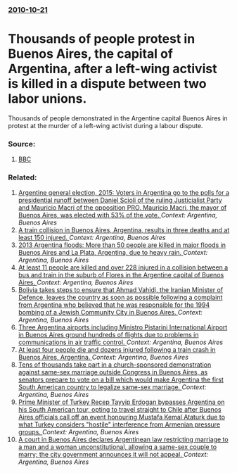 ### [2010-10-21](/news/2010/10/21/index.md)

# Thousands of people protest in Buenos Aires, the capital of Argentina, after a left-wing activist is killed in a dispute between two labor unions. 

Thousands of people demonstrated in the Argentine capital Buenos Aires in protest at the murder of a left-wing activist during a labour dispute.


### Source:

1. [BBC](http://www.bbc.co.uk/news/world-latin-america-11603292)

### Related:

1. [Argentine general election, 2015: Voters in Argentina go to the polls for a presidential runoff between Daniel Scioli of the ruling Justicialist Party and Mauricio Macri of the opposition PRO. Mauricio Macri, the mayor of Buenos Aires, was elected with 53% of the vote. ](/news/2015/11/22/argentine-general-election-2015-voters-in-argentina-go-to-the-polls-for-a-presidential-runoff-between-daniel-scioli-of-the-ruling-justicia.md) _Context: Argentina, Buenos Aires_
2. [A train collision in Buenos Aires, Argentina, results in three deaths and at least 150 injured. ](/news/2013/06/13/a-train-collision-in-buenos-aires-argentina-results-in-three-deaths-and-at-least-150-injured.md) _Context: Argentina, Buenos Aires_
3. [2013 Argentina floods: More than 50 people are killed in major floods in Buenos Aires and La Plata, Argentina, due to heavy rain. ](/news/2013/04/3/2013-argentina-floods-more-than-50-people-are-killed-in-major-floods-in-buenos-aires-and-la-plata-argentina-due-to-heavy-rain.md) _Context: Argentina, Buenos Aires_
4. [At least 11 people are killed and over 228 injured in a collision between a bus and train in the suburb of Flores in the Argentine capital of Buenos Aires. ](/news/2011/09/13/at-least-11-people-are-killed-and-over-228-injured-in-a-collision-between-a-bus-and-train-in-the-suburb-of-flores-in-the-argentine-capital-o.md) _Context: Argentina, Buenos Aires_
5. [Bolivia takes steps to ensure that Ahmad Vahidi, the Iranian Minister of Defence, leaves the country as soon as possible following a complaint from Argentina who believed that he was responsible for the 1994 bombing of a Jewish Community City in Buenos Aires. ](/news/2011/05/31/bolivia-takes-steps-to-ensure-that-ahmad-vahidi-the-iranian-minister-of-defence-leaves-the-country-as-soon-as-possible-following-a-complai.md) _Context: Argentina, Buenos Aires_
6. [Three Argentina airports including Ministro Pistarini International Airport in Buenos Aires ground hundreds of flights due to problems in communications in air traffic control. ](/news/2011/03/21/three-argentina-airports-including-ministro-pistarini-international-airport-in-buenos-aires-ground-hundreds-of-flights-due-to-problems-in-co.md) _Context: Argentina, Buenos Aires_
7. [At least four people die and dozens injured following a train crash in Buenos Aires, Argentina. ](/news/2011/02/16/at-least-four-people-die-and-dozens-injured-following-a-train-crash-in-buenos-aires-argentina.md) _Context: Argentina, Buenos Aires_
8. [Tens of thousands take part in a church-sponsored demonstration against same-sex marriage outside Congress in Buenos Aires, as senators prepare to vote on a bill which would make Argentina the first South American country to legalize same-sex marriage. ](/news/2010/07/14/tens-of-thousands-take-part-in-a-church-sponsored-demonstration-against-same-sex-marriage-outside-congress-in-buenos-aires-as-senators-prep.md) _Context: Argentina, Buenos Aires_
9. [Prime Minister of Turkey Recep Tayyip Erdogan bypasses Argentina on his South American tour, opting to travel straight to Chile after Buenos Aires officials call off an event honouring Mustafa Kemal Ataturk due to what Turkey considers "hostile" interference from Armenian pressure groups. ](/news/2010/05/30/prime-minister-of-turkey-recep-tayyip-erdoaan-bypasses-argentina-on-his-south-american-tour-opting-to-travel-straight-to-chile-after-bueno.md) _Context: Argentina, Buenos Aires_
10. [ A court in Buenos Aires declares Argentinean law restricting marriage to a man and a woman unconstitutional, allowing a same-sex couple to marry; the city government announces it will not appeal. ](/news/2009/11/13/a-court-in-buenos-aires-declares-argentinean-law-restricting-marriage-to-a-man-and-a-woman-unconstitutional-allowing-a-same-sex-couple-to.md) _Context: Argentina, Buenos Aires_
